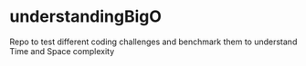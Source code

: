 # understandingBigO
Repo to test different coding challenges and benchmark them to understand Time and Space complexity
